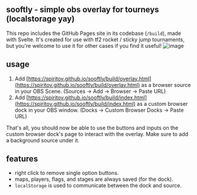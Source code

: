 ## sooftly - simple obs overlay for tourneys (localstorage yay)

This repo includes the GitHub Pages site in its codebase (`/build`), made with Svelte.
It's created for use with tf2 rocket / sticky jump tournaments, but you're welcome to use it for other cases if you find it useful!
![image](https://github.com/user-attachments/assets/98c934e0-ca7d-41eb-802c-1472e1a28a33)


## usage

1. Add [https://spiritov.github.io/sooftly/build/overlay.html](https://spiritov.github.io/sooftly/build/overlay.html) as a browser source in your OBS Scene. (Sources -> Add -> Browser -> Paste URL)
2. Add [https://spiritov.github.io/sooftly/build/index.html](https://spiritov.github.io/sooftly/build/index.html) as a custom browser dock in your OBS window. (Docks -> Custom Browser Docks -> Paste URL)

That's all, you should now be able to use the buttons and inputs on the custom browser dock's page to interact with the overlay. Make sure to add a background source under it.

## features

- right click to remove single option buttons.
- maps, players, flags, and stages are always saved (for the dock).
- `localStorage` is used to communicate between the dock and source.
